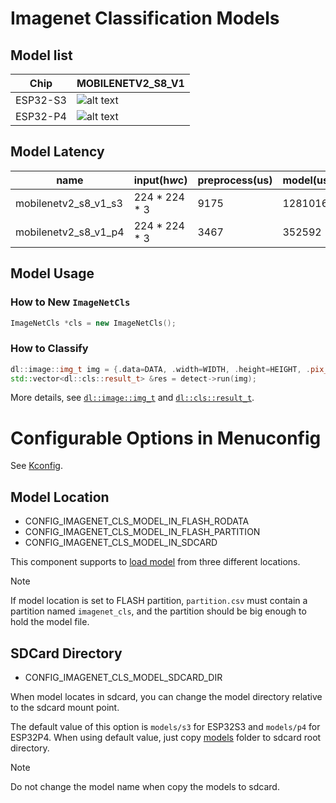 # Imagenet Classification Models

## Model list
[supported]: https://img.shields.io/badge/-supported-green "supported"

| Chip     | MOBILENETV2_S8_V1      |
|----------|------------------------|
| ESP32-S3 | ![alt text][supported] |
| ESP32-P4 | ![alt text][supported] |

## Model Latency

| name                 | input(h*w*c)  | preprocess(us) | model(us) | postprocess(us) |
|----------------------|---------------|----------------|-----------|-----------------|
| mobilenetv2_s8_v1_s3 | 224 * 224 * 3 | 9175           | 1281016   | 1140            |
| mobilenetv2_s8_v1_p4 | 224 * 224 * 3 | 3467           | 352592    | 688             |

## Model Usage

### How to New `ImageNetCls`

```cpp
ImageNetCls *cls = new ImageNetCls();
```
### How to Classify

```cpp
dl::image::img_t img = {.data=DATA, .width=WIDTH, .height=HEIGHT, .pix_type=PIX_TYPE};
std::vector<dl::cls::result_t> &res = detect->run(img);
```

More details, see [`dl::image::img_t`](https://github.com/espressif/esp-dl/blob/master/esp-dl/vision/image/dl_image_define.hpp) and [`dl::cls::result_t`](https://github.com/espressif/esp-dl/blob/master/esp-dl/vision/classification/dl_cls_define.hpp).

# Configurable Options in Menuconfig

See [Kconfig](Kconfig).

## Model Location

- CONFIG_IMAGENET_CLS_MODEL_IN_FLASH_RODATA
- CONFIG_IMAGENET_CLS_MODEL_IN_FLASH_PARTITION
- CONFIG_IMAGENET_CLS_MODEL_IN_SDCARD

This component supports to [load model](https://docs.espressif.com/projects/esp-dl/en/latest/tutorials/how_to_load_test_profile_model.html) from three different locations.

> [!NOTE] 
> If model location is set to FLASH partition, `partition.csv` must contain a partition named `imagenet_cls`, and the partition should be big enough to hold the model file.

## SDCard Directory

- CONFIG_IMAGENET_CLS_MODEL_SDCARD_DIR

When model locates in sdcard, you can change the model directory relative to the sdcard mount point.   

The default value of this option is `models/s3` for ESP32S3 and `models/p4` for ESP32P4. 
When using default value, just copy [models](models) folder to sdcard root directory.

> [!NOTE] 
> Do not change the model name when copy the models to sdcard.